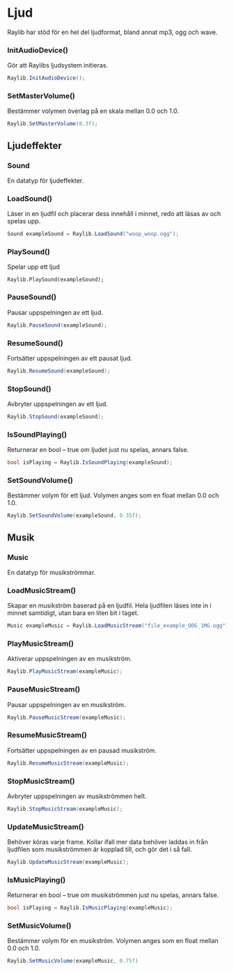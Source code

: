 # Ljud

Raylib har stöd för en hel del ljudformat, bland annat mp3, ogg och wave.

### InitAudioDevice()

Gör att Raylibs ljudsystem initieras.

```csharp
Raylib.InitAudioDevice();
```

### SetMasterVolume()

Bestämmer volymen överlag på en skala mellan 0.0 och 1.0.

```csharp
Raylib.SetMasterVolume(0.3f);
```

## Ljudeffekter

### Sound

En datatyp för ljudeffekter.

### LoadSound()

Läser in en ljudfil och placerar dess innehåll i minnet, redo att läsas av och spelas upp.

```csharp
Sound exampleSound = Raylib.LoadSound("woop_woop.ogg");
```

### PlaySound()

Spelar upp ett ljud

```
Raylib.PlaySound(exampleSound);
```

### PauseSound()

Pausar uppspelningen av ett ljud.

```csharp
Raylib.PauseSound(exampleSound);
```

### ResumeSound()

Fortsätter uppspelningen av ett pausat ljud.

```csharp
Raylib.ResumeSound(exampleSound);
```

### StopSound()

Avbryter uppspelningen av ett ljud.

```csharp
Raylib.StopSound(exampleSound);
```

### IsSoundPlaying()

Returnerar en bool – true om ljudet just nu spelas, annars false.

```csharp
bool isPlaying = Raylib.IsSoundPlaying(exampleSound);
```

### SetSoundVolume()

Bestämmer volym för ett ljud. Volymen anges som en float mellan 0.0 och 1.0.

```csharp
Raylib.SetSoundVolume(exampleSound, 0.35f);
```

## Musik

### Music

En datatyp för musikströmmar.

### LoadMusicStream()

Skapar en musikström baserad på en ljudfil. Hela ljudfilen läses inte in i minnet samtidigt, utan bara en liten bit i taget.

```csharp
Music exampleMusic = Raylib.LoadMusicStream("file_example_OOG_1MG.ogg");
```

### PlayMusicStream()

Aktiverar uppspelningen av en musikström.

```csharp
Raylib.PlayMusicStream(exampleMusic);
```

### PauseMusicStream()

Pausar uppspelningen av en musikström.

```csharp
Raylib.PauseMusicStream(exampleMusic);
```

### ResumeMusicStream()

Fortsätter uppspelningen av en pausad musikström.

```csharp
Raylib.ResumeMusicStream(exampleMusic);
```

### StopMusicStream()

Avbryter uppspelningen av musikströmmen helt.

```csharp
Raylib.StopMusicStream(exampleMusic);
```

### UpdateMusicStream()

Behöver köras varje frame. Kollar ifall mer data behöver laddas in från ljudfilen som musikströmmen är kopplad till, och gör det i så fall.

```csharp
Raylib.UpdateMusicStream(exampleMusic);
```

### IsMusicPlaying()

Returnerar en bool – true om musikströmmen just nu spelas, annars false.

```csharp
bool isPlaying = Raylib.IsMusicPlaying(exampleMusic);
```

### SetMusicVolume()

Bestämmer volym för en musikström. Volymen anges som en float mellan 0.0 och 1.0.

```csharp
Raylib.SetMusicVolume(exampleMusic, 0.75f)
```
